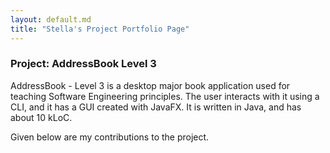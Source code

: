 ```yaml
---
layout: default.md
title: "Stella's Project Portfolio Page"
---
```


### Project: AddressBook Level 3

AddressBook - Level 3 is a desktop major book application used for teaching Software Engineering principles. The user interacts with it using a CLI, and it has a GUI created with JavaFX. It is written in Java, and has about 10 kLoC.

Given below are my contributions to the project.

